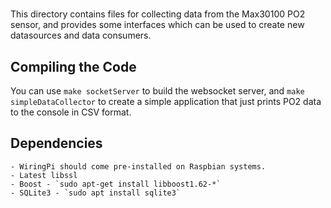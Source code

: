 #
This directory contains files for collecting data from the Max30100 PO2 sensor, and provides some interfaces which can be used to create new datasources and data consumers.

## Compiling the Code
You can use `make socketServer` to build the websocket server, and `make simpleDataCollector` to create a simple application that just prints PO2 data to the console in CSV format.

## Dependencies

	- WiringPi should come pre-installed on Raspbian systems.
	- Latest libssl
	- Boost - `sudo apt-get install libboost1.62-*`
	- SQLite3 - `sudo apt install sqlite3`
